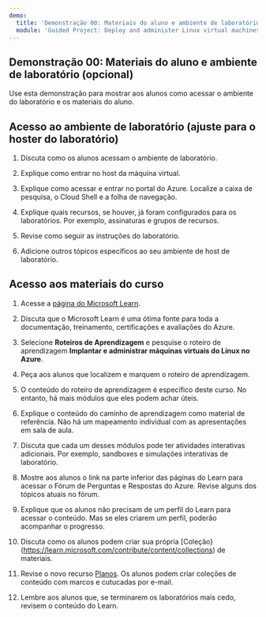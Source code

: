 ```yaml
---
demo:
  title: 'Demonstração 00: Materiais do aluno e ambiente de laboratório'
  module: 'Guided Project: Deploy and administer Linux virtual machines'
---
```

## Demonstração 00: Materiais do aluno e ambiente de laboratório (opcional)

Use esta demonstração para mostrar aos alunos como acessar o ambiente do laboratório e os materiais do aluno. 

## Acesso ao ambiente de laboratório (ajuste para o hoster do laboratório)

1. Discuta como os alunos acessam o ambiente de laboratório. 

1. Explique como entrar no host da máquina virtual.

1. Explique como acessar e entrar no portal do Azure. Localize a caixa de pesquisa, o Cloud Shell e a folha de navegação.
   
1. Explique quais recursos, se houver, já foram configurados para os laboratórios. Por exemplo, assinaturas e grupos de recursos. 

1. Revise como seguir as instruções do laboratório. 

1. Adicione outros tópicos específicos ao seu ambiente de host de laboratório. 

## Acesso aos materiais do curso

1. Acesse a [página do Microsoft Learn](https://learn.microsoft.com).

1. Discuta que o Microsoft Learn é uma ótima fonte para toda a documentação, treinamento, certificações e avaliações do Azure. 

1. Selecione **Roteiros de Aprendizagem** e pesquise o roteiro de aprendizagem **Implantar e administrar máquinas virtuais do Linux no Azure**.

1. Peça aos alunos que localizem e marquem o roteiro de aprendizagem.

1. O conteúdo do roteiro de aprendizagem é específico deste curso. No entanto, há mais módulos que eles podem achar úteis. 

1. Explique o conteúdo do caminho de aprendizagem como material de referência. Não há um mapeamento individual com as apresentações em sala de aula.

1. Discuta que cada um desses módulos pode ter atividades interativas adicionais. Por exemplo, sandboxes e simulações interativas de laboratório.

1. Mostre aos alunos o link na parte inferior das páginas do Learn para acessar o Fórum de Perguntas e Respostas do Azure. Revise alguns dos tópicos atuais no fórum. 

1. Explique que os alunos não precisam de um perfil do Learn para acessar o conteúdo. Mas se eles criarem um perfil, poderão acompanhar o progresso.

1. Discuta como os alunos podem criar sua própria [Coleção} (https://learn.microsoft.com/contribute/content/collections) de materiais.

1. Revise o novo recurso [Planos](https://learn.microsoft.com/training/support/plans). Os alunos podem criar coleções de conteúdo com marcos e cutucadas por e-mail.

1. Lembre aos alunos que, se terminarem os laboratórios mais cedo, revisem o conteúdo do Learn.



 
